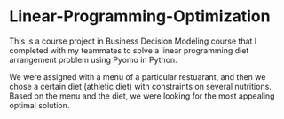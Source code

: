 # Linear-Programming-Optimization

This is a course project in Business Decision Modeling course that I completed with my teammates to solve a linear programming diet arrangement problem using Pyomo in Python.

We were assigned with a menu of a particular restuarant, and then we chose a certain diet (athletic diet) with constraints on several nutritions. Based on the menu and the diet, we were looking for the most appealing optimal solution.
